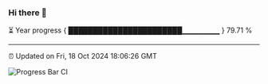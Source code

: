 ### Hi there 👋

⏳ Year progress { ███████████████████████▁▁▁▁▁▁▁ } 79.71 %

---

⏰ Updated on Fri, 18 Oct 2024 18:06:26 GMT

![Progress Bar CI](https://github.com/liununu/liununu/workflows/Progress%20Bar%20CI/badge.svg)
